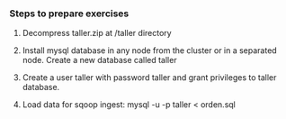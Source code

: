 ### Steps to prepare exercises

1. Decompress taller.zip at /taller directory

2. Install mysql database in any node from the cluster or in a separated node. Create a new database called taller

3. Create a user taller with password taller and grant privileges to taller database.

4. Load data for sqoop ingest: mysql -u <user> -p <password> taller < orden.sql
